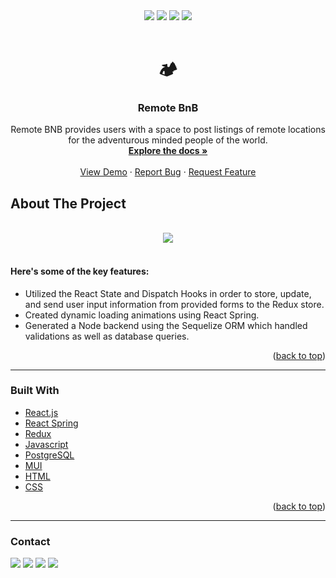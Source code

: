<div align="center">
<img src="https://img.shields.io/github/commit-activity/y/jburnt17/Remote-BnB" />
<img src="https://img.shields.io/github/last-commit/jburnt17/Remote-BnB/main" />
<img src="https://img.shields.io/github/languages/count/jburnt17/Remote-BnB" />
<img src="https://img.shields.io/github/languages/code-size/jburnt17/Remote-BnB" />
</div>

<br />
<div align="center">
  <h1>🏕</h1>
  <h3 align="center">Remote BnB</h3>

  <p align="center">
    Remote BNB provides users with a space to post listings of remote locations for the adventurous minded people of the world.
    <br />
    <a href="https://github.com/jburnt17/Remote-BnB"><strong>Explore the docs »</strong></a>
    <br />
    <br />
    <a href="https://remote-bnb.herokuapp.com/">View Demo</a>
    ·
    <a href="https://github.com/jburnt17/Remote-BnB/issues">Report Bug</a>
    ·
    <a href="https://github.com/jburnt17/Remote-BnB/issues">Request Feature</a>
  </p>
</div>

## About The Project

<br />
<div align="center">
   <img src="https://user-images.githubusercontent.com/87793497/155073585-8a35a75a-1ca5-4e0d-a2a3-b96cb2dd6db0.gif" />
</div>
<br />

#### Here's some of the key features:
* Utilized the React State and Dispatch Hooks in order to store, update, and send user input information from provided forms to the Redux store.
* Created dynamic loading animations using React Spring. 
* Generated a Node backend using the Sequelize ORM which handled validations as well as database queries.

<p align="right">(<a href="#top">back to top</a>)</p>

---


### Built With

* [React.js](https://reactjs.org/)
* [React Spring](https://react-spring.io/)
* [Redux](https://redux.js.org/)
* [Javascript](https://www.javascript.com/)
* [PostgreSQL](https://www.postgresql.org/)
* [MUI](https://mui.com/)
* [HTML]()
* [CSS]()


<p align="right">(<a href="#top">back to top</a>)</p>

---

### Contact

<a href="https://www.linkedin.com/in/jared-burnett-36a327225/"><img src="https://img.shields.io/badge/LinkedIn-0077B5?style=for-the-badge&logo=linkedin&logoColor=white" /></a>
<a href="https://mail.google.com/mail/?view=cm&fs=1&to=jburnt17@gmail.com"><img src="https://img.shields.io/badge/Gmail-D14836?style=for-the-badge&logo=gmail&logoColor=white" /></a>
<a href="https://github.com/jburnt17/jburnt17"><img src="https://img.shields.io/badge/GitHub-100000?style=for-the-badge&logo=github&logoColor=white" /></a>
<a href=""><img src="https://img.shields.io/badge/Discord-7289DA?style=for-the-badge&logo=discord&logoColor=white" /></a>
